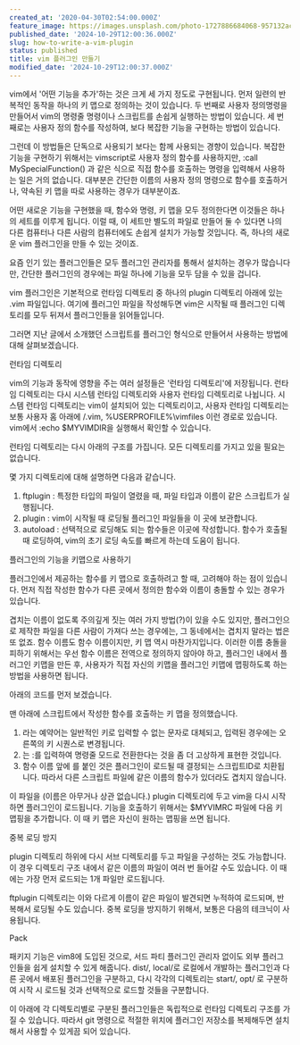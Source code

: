 ```yaml
---
created_at: '2020-04-30T02:54:00.000Z'
feature_image: https://images.unsplash.com/photo-1727886684068-957132ac7e08?crop=entropy&cs=tinysrgb&fit=max&fm=jpg&ixid=M3wxMTc3M3wwfDF8YWxsfDN8fHx8fHx8fDE3MzAxNzI4MzN8&ixlib=rb-4.0.3&q=80&w=2000
published_date: '2024-10-29T12:00:36.000Z'
slug: how-to-write-a-vim-plugin
status: published
title: vim 플러그인 만들기
modified_date: '2024-10-29T12:00:37.000Z'
---
```


vim에서 '어떤 기능을 추가'하는 것은 크게 세 가지 정도로 구현됩니다. 먼저 일련의 반복적인 동작을 하나의 키 맵으로 정의하는 것이 있습니다. 두 번째로 사용자 정의명령을 만들어서 vim의 명령줄 명령이나 스크립트를 손쉽게 실행하는 방법이 있습니다. 세 번째로는 사용자 정의 함수를 작성하여, 보다 복잡한 기능을 구현하는 방법이 있습니다. 

그런데 이 방법들은 단독으로 사용되기 보다는 함께 사용되는 경향이 있습니다. 복잡한 기능을 구현하기 위해서는 vimscript로 사용자 정의 함수를 사용하지만, :call MySpecialFunction() 과 같은 식으로 직접 함수를 호출하는 명령을 입력해서 사용하는 일은 거의 없습니다. 대부분은 간단한 이름의 사용자 정의 명령으로 함수를 호출하거나, 약속된 키 맵을 따로 사용하는 경우가 대부분이죠. 

어떤 새로운 기능을 구현했을 때, 함수와 명령, 키 맵을 모두 정의한다면 이것들은 하나의 세트를 이루게 됩니다. 이럴 때, 이 세트만 별도의 파일로 만들어 둘 수 있다면 나의 다른 컴퓨터나 다른 사람의 컴퓨터에도 손쉽게 설치가 가능할 것입니다. 즉, 하나의 새로운 vim 플러그인을 만들 수 있는 것이죠. 

요즘 인기 있는 플러그인들은 모두 플러그인 관리자를 통해서 설치하는 경우가 많습니다만, 간단한 플러그인의 경우에는 파일 하나에 기능을 모두 담을 수 있을 겁니다. 

vim 플러그인은 기본적으로 런타임 디렉토리 중 하나의 plugin 디렉토리 아래에 있는 .vim 파일입니다. 여기에 플러그인 파일을 작성해두면 vim은 시작될 때 플러그인 디렉토리를 모두 뒤져서 플러그인들을 읽어들입니다. 

그러면 지난 글에서 소개했던 스크립트를 플러그인 형식으로 만들어서 사용하는 방법에 대해 살펴보겠습니다. 

런타임 디렉토리

vim의 기능과 동작에 영향을 주는 여러 설정들은 '런타임 디렉토리'에 저장됩니다. 런타임 디렉토리는 다시 시스템 런타임 디렉토리와 사용자 런타임 디렉토리로 나뉩니다. 시스템 런타임 디렉토리는 vim이 설치되어 있는 디렉토리이고, 사용자 런타임 디렉토리는 보통 사용자 홈 아래에 /.vim, %USERPROFILE%\vimfiles 이런 경로로 있습니다.  vim에서 :echo $MYVIMDIR을 실행해서 확인할 수 있습니다.

런타임 디렉토리는 다시 아래의 구조를 가집니다. 모든 디렉토리를 가지고 있을 필요는 없습니다. 

몇 가지 디렉토리에 대해 설명하면 다음과 같습니다. 

1. ftplugin : 특정한 타입의 파일이 열렸을 때, 파일 타입과 이름이 같은 스크립트가 실행됩니다.
2. plugin : vim이 시작될 때 로딩될 플러그인 파일들을 이 곳에 보관합니다.
3. autoload : 선택적으로 로딩해도 되는 함수들은 이곳에 작성합니다. 함수가 호출될 때 로딩하여, vim의 초기 로딩 속도를 빠르게 하는데 도움이 됩니다. 

플러그인의 기능을 키맵으로 사용하기

플러그인에서 제공하는 함수를 키 맵으로 호출하려고 할 때, 고려해야 하는 점이 있습니다. 먼저 직접 작성한 함수가 다른 곳에서 정의한 함수와 이름이 충돌할 수 있는 경우가 있습니다. 

겹치는 이름이 없도록 주의깊게 짓는 여러 가지 방법(?)이 있을 수도 있지만, 플러그인으로 제작한 파일을 다른 사람이 가져다 쓰는 경우에는, 그 동네에서는 겹치지 말라는 법은 또 없죠.  함수 이름도 함수 이름이지만, 키 맵 역시 마찬가지입니다. 이러한 이름 충돌을 피하기 위해서는 우선 함수 이름은 전역으로 정의하지 않아야 하고, 플러그인 내에서 플러그인 키맵을 만든 후, 사용자가 직접 자신의 키맵을 플러그인 키맵에 맵핑하도록 하는 방법을 사용하면 됩니다. 

아래의 코드를 먼저 보겠습니다. 

맨 아래에 스크립트에서 작성한 함수를 호출하는 키 맵을 정의했습니다. 

1. <Plug>라는 예약어는 일반적인 키로 입력할 수 없는 문자로 대체되고, 입력된 경우에는 오른쪽의 키 시퀀스로 변경됩니다. 
2. <Cmd>는 :를 입력하여 명령줄 모드로 전환한다는 것을 좀 더 고상하게 표현한 것입니다. 
3. 함수 이름 앞에 <SID>를 붙인 것은 플러그인이 로드될 때 결정되는 스크립트ID로 치환됩니다. 따라서 다른 스크립트 파일에 같은 이름의 함수가 있더라도 겹치지 않습니다. 

이 파일을 (이름은 아무거나 상관 없습니다.) plugin 디렉토리에 두고 vim을 다시 시작하면 플러그인이 로드됩니다. 기능을 호출하기 위해서는 $MYVIMRC 파일에 다음 키 맵핑을 추가합니다. 이 때 키 맵은 자신이 원하는 맵핑을 쓰면 됩니다. 

중복 로딩 방지

plugin 디렉토리 하위에 다시 서브 디렉토리를 두고 파일을 구성하는 것도 가능합니다. 이 경우 디렉토리 구조 내에서 같은 이름의 파일이 여러 번 들어갈 수도 있습니다. 이 때에는 가장 먼저 로드되는 1개 파일만 로드됩니다. 

ftplugin 디렉토리는 이와 다르게 이름이 같은 파일이 발견되면 누적하여 로드되며, 반복해서 로딩될 수도 있습니다. 중복 로딩을 방지하기 위해서, 보통은 다음의 테크닉이 사용됩니다. 

Pack

패키지 기능은 vim8에 도입된 것으로, 서드 파티 플러그인 관리자 없이도 외부 플러그인들을 쉽게 설치할 수 있게 해줍니다. dist/, local/로 로컬에서 개발하는 플러그인과 다른 곳에서 배포된 플러그인을 구분하고, 다시 각각의 디렉토리는 start/, opt/ 로 구분하여 시작 시 로드될 것과 선택적으로 로드할 것들을 구분합니다. 

이 아래에 각 디렉토리별로 구분된 플러그인들은 독립적으로 런타임 디렉토리 구조를 가질 수 있습니다. 따라서 git 명령으로 적절한 위치에 플러그인 저장소를 복제해두면 설치해서 사용할 수 있게끔 되어 있습니다.